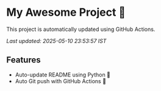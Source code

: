 # My Awesome Project 🚀

This project is automatically updated using GitHub Actions.

_Last updated: 2025-05-10 23:53:57 IST_

## Features
- Auto-update README using Python 🐍
- Auto Git push with GitHub Actions 🤖
